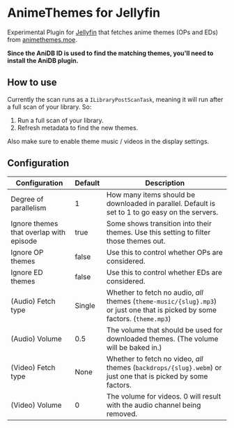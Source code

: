 # AnimeThemes for Jellyfin

Experimental Plugin for [Jellyfin](https://jellyfin.org/) that fetches anime themes (OPs and EDs)
from [animethemes.moe](https://animethemes.moe).

**Since the AniDB ID is used to find the matching themes, you'll need to install the AniDB plugin.**

## How to use

Currently the scan runs as a `ILibraryPostScanTask`, meaning it will run after a full scan of your library. So:

1. Run a full scan of your library.
2. Refresh metadata to find the new themes.

Also make sure to enable theme music / videos in the display settings.

## Configuration

| Configuration                           | Default | Description                                                                                                                 |
|-----------------------------------------|---------|-----------------------------------------------------------------------------------------------------------------------------|
| Degree of parallelism                   | 1       | How many items should be downloaded in parallel. Default is set to 1 to go easy on the servers.                             |
| Ignore themes that overlap with episode | true    | Some shows transition into their themes. Use this setting to filter those themes out.                                       |
| Ignore OP themes                        | false   | Use this to control whether OPs are considered.                                                                             |
| Ignore ED themes                        | false   | Use this to control whether EDs are considered.                                                                             |
| (Audio) Fetch type                      | Single  | Whether to fetch no audio, *all* themes (`theme-music/{slug}.mp3`) or just one that is picked by some factors. (`theme.mp3`) |
| (Audio) Volume                          | 0.5     | The volume that should be used for downloaded themes. (The volume will be baked in.)                                        |
| (Video) Fetch type                      | None    | Whether to fetch no video, *all* themes (`backdrops/{slug}.webm`) or just one that is picked by some factors.               |
| (Video) Volume                          | 0       | The volume for videos. 0 will result with the audio channel being removed.                                                  |
